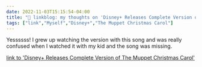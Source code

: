 ```yaml
---
date: 2022-11-03T15:15:54-04:00
title: "🔗 linkblog: my thoughts on 'Disney+ Releases Complete Version of The Muppet Christmas Carol'"
tags: ["link","Myself","Disney+","The Muppet Christmas Carol"]
---
```

Yessssss! I grew up watching the version with this song and was really confused when I watched it with my kid and the song was missing.
 

[link to 'Disney+ Releases Complete Version of The Muppet Christmas Carol'](https://gizmodo.com/disney-plus-adds-extended-cut-muppet-christmas-carol-1849738516)
